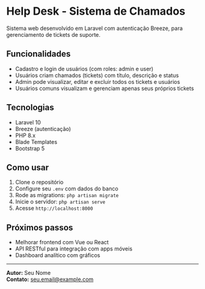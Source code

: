 # Help Desk - Sistema de Chamados

Sistema web desenvolvido em Laravel com autenticação Breeze, para gerenciamento de tickets de suporte.

## Funcionalidades

- Cadastro e login de usuários (com roles: admin e user)
- Usuários criam chamados (tickets) com título, descrição e status
- Admin pode visualizar, editar e excluir todos os tickets e usuários
- Usuários comuns visualizam e gerenciam apenas seus próprios tickets

## Tecnologias

- Laravel 10
- Breeze (autenticação)
- PHP 8.x
- Blade Templates
- Bootstrap 5

## Como usar

1. Clone o repositório
2. Configure seu `.env` com dados do banco
3. Rode as migrations: `php artisan migrate`
4. Inicie o servidor: `php artisan serve`
5. Acesse `http://localhost:8000`

## Próximos passos

- Melhorar frontend com Vue ou React
- API RESTful para integração com apps móveis
- Dashboard analítico com gráficos

---

**Autor:** Seu Nome  
**Contato:** seu.email@example.com
